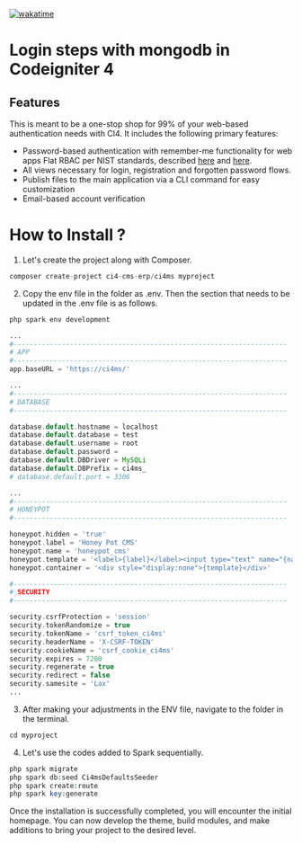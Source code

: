 [![wakatime](https://wakatime.com/badge/user/beb0631c-83fa-42d1-9a00-7239a892456c/project/3c3c11cb-bd8a-476a-998c-5264e9deedea.svg)](https://wakatime.com/badge/user/beb0631c-83fa-42d1-9a00-7239a892456c/project/3c3c11cb-bd8a-476a-998c-5264e9deedea)

# Login steps with mongodb in Codeigniter 4

## Features

This is meant to be a one-stop shop for 99% of your web-based authentication needs with CI4. It includes the following primary features:

<ul>
<li>Password-based authentication with remember-me functionality for web apps
Flat RBAC per NIST standards, described <a href="https://csrc.nist.gov/Projects/Role-Based-Access-Control">here</a> and <a href="https://www.semanticscholar.org/paper/A-formal-model-for-flat-role-based-access-control-Khayat-Abdallah/aeb1e9676e2d7694f268377fc22bdb510a13fab7?p2df">here</a>.</li>
<li>All views necessary for login, registration and forgotten password flows.</li>
<li>Publish files to the main application via a CLI command for easy customization</li>
<li>Email-based account verification</li>
</ul>

# How to Install ?

1. Let's create the project along with Composer.
```php
composer create-project ci4-cms-erp/ci4ms myproject
```

2. Copy the env file in the folder as .env. Then the section that needs to be updated in the .env file is as follows.
```php
php spark env development
```

```php
...
#--------------------------------------------------------------------
# APP
#--------------------------------------------------------------------
app.baseURL = 'https://ci4ms/'

...
#--------------------------------------------------------------------
# DATABASE
#--------------------------------------------------------------------

database.default.hostname = localhost
database.default.database = test
database.default.username = root
database.default.password =
database.default.DBDriver = MySQLi
database.default.DBPrefix = ci4ms_
# database.default.port = 3306

...
#--------------------------------------------------------------------
# HONEYPOT
#--------------------------------------------------------------------

honeypot.hidden = 'true'
honeypot.label = 'Honey Pot CMS'
honeypot.name = 'honeypot_cms'
honeypot.template = '<label>{label}</label><input type="text" name="{name}" value=""/>'
honeypot.container = '<div style="display:none">{template}</div>'

#--------------------------------------------------------------------
# SECURITY
#--------------------------------------------------------------------

security.csrfProtection = 'session'
security.tokenRandomize = true
security.tokenName = 'csrf_token_ci4ms'
security.headerName = 'X-CSRF-TOKEN'
security.cookieName = 'csrf_cookie_ci4ms'
security.expires = 7200
security.regenerate = true
security.redirect = false
security.samesite = 'Lax'
...
```

3. After making your adjustments in the ENV file, navigate to the folder in the terminal.
```php
cd myproject
```

4. Let's use the codes added to Spark sequentially.
```php
php spark migrate
php spark db:seed Ci4msDefaultsSeeder
php spark create:route
php spark key:generate
```
Once the installation is successfully completed, you will encounter the initial homepage. You can now develop the theme, build modules, and make additions to bring your project to the desired level.